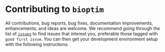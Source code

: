 # Contributing to `bioptim`
All contributions, bug reports, bug fixes, documentation improvements, enhancements, and ideas are welcome.
We recommend going through the list of [`issues`](https://github.com/ipuch/bioNC) to find issues that interest you, preferable those tagged with `good first issue`.
You can then get your development environment setup with the following instructions.


